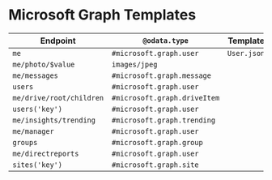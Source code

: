 # Microsoft Graph Templates

| Endpoint | `@odata.type` | Template
| --- | --- | --- |
| `me` |  `#microsoft.graph.user` | `User.json`
| `me/photo/$value` | `images/jpeg`
| `me/messages` | `#microsoft.graph.message` | 
| `users` | `#microsoft.graph.user`
| `me/drive/root/children` | `#microsoft.graph.driveItem`
| `users('key')` | `#microsoft.graph.user`
| `me/insights/trending` | `#microsoft.graph.trending`
| `me/manager` | `#microsoft.graph.user`
| `groups` | `#microsoft.graph.group`
| `me/directreports` | `#microsoft.graph.user`
| `sites('key')` | `#microsoft.graph.site`